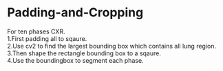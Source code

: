 # Padding-and-Cropping

For ten phases CXR.   
1.First padding all to sqaure.   
2.Use cv2 to find the largest bounding box which contains all lung region.   
3.Then shape the rectangle bounding box to a sqaure.  
4.Use the boundingbox to segment each phase.  
